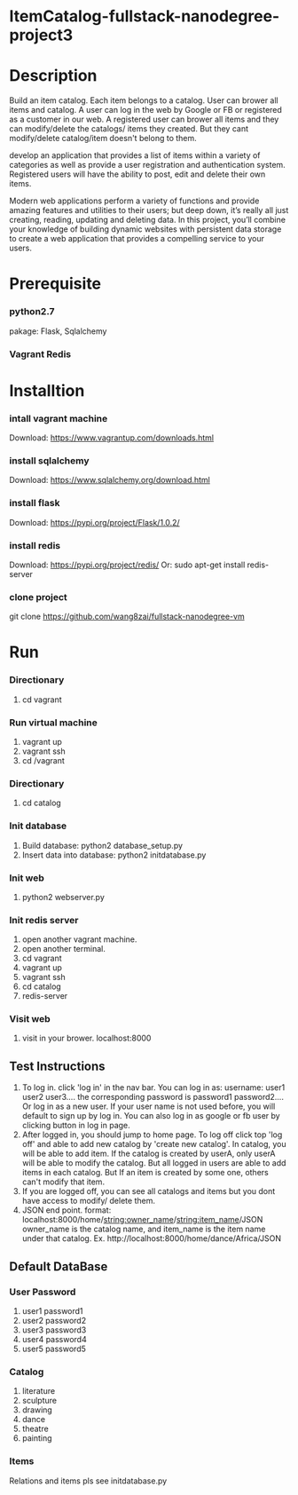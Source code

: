 ItemCatalog-fullstack-nanodegree-project3
=============
# Description
Build an item catalog. Each item belongs to a catalog. User can brower all items and catalog.
A user can log in the web by Google or FB or registered as a customer in our web.
A registered user can brower all items and they can modify/delete the catalogs/ items they created. But they cant modify/delete catalog/item doesn't belong to them.

develop an application that provides a list of items within a variety of categories as well as provide a user registration and authentication system. Registered users will have the ability to post, edit and delete their own items.

Modern web applications perform a variety of functions and provide amazing features and utilities to their users; but deep down, it’s really all just creating, reading, updating and deleting data. In this project, you’ll combine your knowledge of building dynamic websites with persistent data storage to create a web application that provides a compelling service to your users.

# Prerequisite
### python2.7
pakage: Flask, Sqlalchemy
### Vagrant Redis

# Installtion
### intall vagrant machine
Download: https://www.vagrantup.com/downloads.html
### install sqlalchemy
Download: https://www.sqlalchemy.org/download.html
### install flask
Download: https://pypi.org/project/Flask/1.0.2/
### install redis
Download: https://pypi.org/project/redis/
Or: sudo apt-get install redis-server
### clone project
git clone https://github.com/wang8zai/fullstack-nanodegree-vm

# Run
### Directionary
1. cd vagrant
### Run virtual machine
1. vagrant up
2. vagrant ssh
3. cd /vagrant
### Directionary
1.  cd catalog
### Init database
1. Build database: python2 database_setup.py
2. Insert data into database: python2 initdatabase.py
### Init web
1. python2 webserver.py
### Init redis server
1. open another vagrant machine.
2. open another terminal.
3. cd vagrant
4. vagrant up
5. vagrant ssh
6. cd catalog
7. redis-server
### Visit web
1. visit in your brower. localhost:8000

## Test Instructions
1. To log in. click 'log in' in the nav bar. You can log in as: username: user1 user2 user3.... the corresponding password is password1 password2.... Or log in as a new user. If your user name is not used before, you will default to sign up by log in. You can also log in as google or fb user by clicking button in log in page.
2. After logged in, you should jump to home page. To log off click top 'log off' and able to add new catalog by 'create new catalog'. In catalog, you will be able to add item. If the catalog is created by userA, only userA will be able to modify the catalog. But all logged in users are able to add items in each catalog. But If an item is created by some one, others can't modify that item.
3. If you are logged off, you can see all catalogs and items but you dont have access to modify/ delete them.
4. JSON end point. format: localhost:8000/home/<string:owner_name>/<string:item_name>/JSON owner_name is the catalog name, and item_name is the item name under that catalog. Ex. http://localhost:8000/home/dance/Africa/JSON

## Default DataBase
### User Password
1. user1  password1
2. user2  password2
3. user3  password3
4. user4  password4
5. user5  password5
### Catalog
1. literature
2. sculpture
3. drawing
4. dance
5. theatre
6. painting
### Items 
Relations and items pls see initdatabase.py
    
